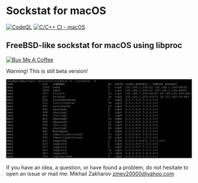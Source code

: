 # Sockstat for macOS

[![CodeQL](https://github.com/mezantrop/sockstat/actions/workflows/codeql.yml/badge.svg)](https://github.com/mezantrop/sockstat/actions/workflows/codeql.yml)
[![C/C++ CI - macOS](https://github.com/mezantrop/sockstat/actions/workflows/c-cpp1.yml/badge.svg)](https://github.com/mezantrop/sockstat/actions/workflows/c-cpp1.yml)

## FreeBSD-like sockstat for macOS using libproc

<a href="https://www.buymeacoffee.com/mezantrop" target="_blank"><img src="https://cdn.buymeacoffee.com/buttons/default-orange.png" alt="Buy Me A Coffee" height="41" width="174"></a>

Warning! This is still beta version!

![sockstat](sockstat.png)

If you have an idea, a question, or have found a problem, do not hesitate to open an issue or
mail me: Mikhail Zakharov <zmey20000@yahoo.com>
